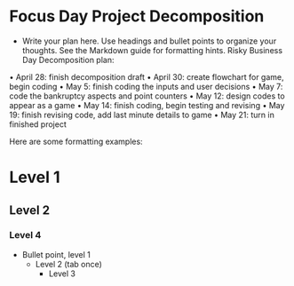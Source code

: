 # Focus Day Project Decomposition

* Write your plan here. Use headings and bullet points to organize your thoughts. See the Markdown guide for formatting hints.
Risky Business Day Decomposition plan:

•	April 28: finish decomposition draft
•	April 30: create flowchart for game, begin coding 
•	May 5: finish coding the inputs and user decisions
•	May 7: code the bankruptcy aspects and point counters 
•	May 12: design codes to appear as a game 
•	May 14: finish coding, begin testing and revising 
•	May 19: finish revising code, add last minute details to game 
•	May 21: turn in finished project 

Here are some formatting examples:
# Level 1 
## Level 2
### Level 4


* Bullet point, level 1  
  * Level 2 (tab once)
    * Level 3


